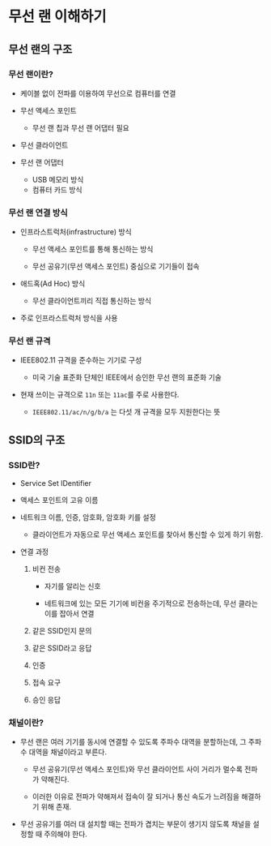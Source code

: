 # 무선 랜 이해하기

## 무선 랜의 구조

### 무선 랜이란?

- 케이블 없이 전파를 이용하여 무선으로 컴퓨터를 연결

- 무선 액세스 포인트

  - 무선 랜 칩과 무선 랜 어댑터 필요

- 무선 클라이언트

- 무선 랜 어댑터
  - USB 메모리 방식
  - 컴퓨터 카드 방식

### 무선 랜 연결 방식

- 인프라스트럭처(infrastructure) 방식

  - 무선 액세스 포인트를 통해 통신하는 방식

  - 무선 공유기(무선 액세스 포인트) 중심으로 기기들이 접속

- 애드혹(Ad Hoc) 방식

  - 무선 클라이언트끼리 직접 통신하는 방식

- 주로 인프라스트럭처 방식을 사용

### 무선 랜 규격

- IEEE802.11 규격을 준수하는 기기로 구성

  - 미국 기술 표준화 단체인 IEEE에서 승인한 무선 랜의 표준화 기술

- 현재 쓰이는 규격으로 `11n` 또는 `11ac`를 주로 사용한다.

  - `IEEE802.11/ac/n/g/b/a` 는 다섯 개 규격을 모두 지원한다는 뜻

## SSID의 구조

### SSID란?

- Service Set IDentifier

- 액세스 포인트의 고유 이름

- 네트워크 이름, 인증, 암호화, 암호화 키를 설정

  - 클라이언트가 자동으로 무선 액세스 포인트를 찾아서 통신할 수 있게 하기 위함.

- 연결 과정

  1. 비컨 전송

     - 자기를 알리는 신호

     - 네트워크에 있는 모든 기기에 비컨을 주기적으로 전송하는데, 무선 클라는 이를 잡아서 연결

  2. 같은 SSID인지 문의

  3. 같은 SSID라고 응답

  4. 인증

  5. 접속 요구

  6. 승인 응답

### 채널이란?

- 무선 랜은 여러 기기를 동시에 연결할 수 있도록 주파수 대역을 분할하는데, 그 주파수 대역을 채널이라고 부른다.

  - 무선 공유기(무선 액세스 포인트)와 무선 클라이언트 사이 거리가 멀수록 전파가 약해진다.

  - 이러한 이유로 전파가 약해져서 접속이 잘 되거나 통신 속도가 느려짐을 해결하기 위해 존재.

- 무선 공유기를 여러 대 설치할 때는 전파가 겹치는 부문이 생기지 않도록 채널을 설정할 때 주의해야 한다.
